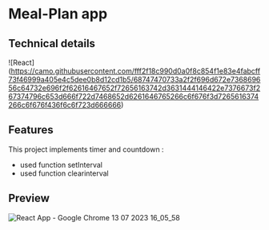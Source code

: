 # Meal-Plan app
## Technical details
![React]  (https://camo.githubusercontent.com/fff2f18c990d0a0f8c854f1e83e4fabcff73f46999a405e4c5dee0b8d12cd1b5/68747470733a2f2f696d672e736869656c64732e696f2f62616467652f72656163742d3631444146422e7376673f267374796c653d666f722d7468652d6261646765266c6f676f3d7265616374266c6f676f436f6c6f723d666666)

## Features
This project implements timer and countdown :
* used function setInterval
* used function clearinterval


## Preview

![React App - Google Chrome 13 07 2023 16_05_58](https://github.com/TatianaBrt/meal-plan-frontend/assets/115479875/da425948-112b-4fcc-8075-a31eb7626df4)


